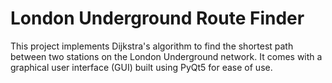 # London Underground Route Finder
 This project implements Dijkstra's algorithm to find the shortest path between two stations on the London Underground network. It comes with a graphical user interface (GUI) built using PyQt5 for ease of use.
